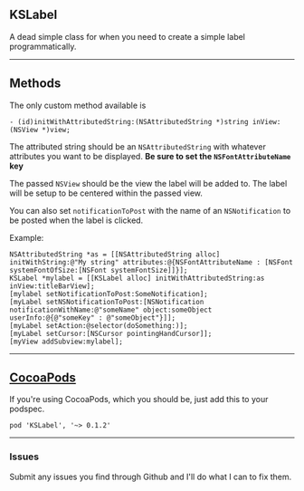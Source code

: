 ## KSLabel

A dead simple class for when you need to create a simple label programmatically.

-----------

## Methods

The only custom method available is

```- (id)initWithAttributedString:(NSAttributedString *)string inView:(NSView *)view;```

The attributed string should be an `NSAttributedString` with whatever attributes you want to be displayed. **Be sure to set the `NSFontAttributeName` key**

The passed `NSView` should be the view the label will be added to. The label will be setup to be centered within the passed view.

You can also set `notificationToPost` with the name of an `NSNotification` to be posted when the label is clicked.

Example:

	NSAttributedString *as = [[NSAttributedString alloc] initWithString:@"My string" attributes:@{NSFontAttributeName : [NSFont systemFontOfSize:[NSFont systemFontSize]]}];
	KSLabel *mylabel = [[KSLabel alloc] initWithAttributedString:as inView:titleBarView];
	[mylabel setNotificationToPost:SomeNotification];
    [myLabel setNSNotificationToPost:[NSNotification notificationWithName:@"someName" object:someObject userInfo:@{@"someKey" : @"someObject"}]];
	[myLabel setAction:@selector(doSomething:)];
	[myLabel setCursor:[NSCursor pointingHandCursor]];
	[myView addSubview:mylabel];

-----------

## [CocoaPods](http://cocoapods.org/)

If you're using CocoaPods, which you should be, just add this to your podspec.

	pod 'KSLabel', '~> 0.1.2'

-----------

### Issues 

Submit any issues you find through Github and I'll do what I can to fix them.

